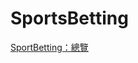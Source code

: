 # SportsBetting

<p dir="auto"><a data-href="SportBetting：總覽" href="sportbetting：總覽.html" class="internal-link" target="_self" rel="noopener nofollow">SportBetting：總覽</a></p></div><div class="el-ul"><ul>
